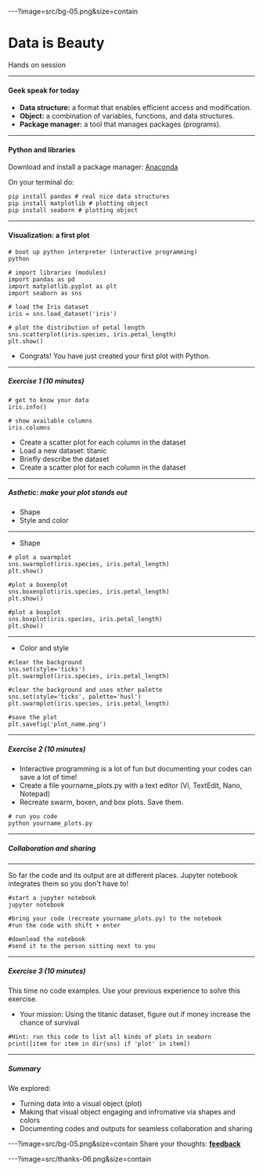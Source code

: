---?image=src/bg-05.png&size=contain
# Data is Beauty

Hands on session

---
####  Geek speak for today
- **Data structure:**  a format that enables efficient access and modification.
- **Object:** a combination of variables, functions, and data structures.
- **Package manager:** a tool that manages packages (programs).

---

#### Python and libraries
Download and install a package manager: [Anaconda](https://www.anaconda.com/download/)



On your terminal do:
```
pip install pandas # real nice data structures
pip install matplotlib # plotting object
pip install seaborn # plotting object
```

---

#### Visualization: a first plot

```
# boot up python interpreter (interactive programming)
python

# import libraries (modules)
import pandas as pd 
import matplotlib.pyplot as plt 
import seaborn as sns 

# load the Iris dataset
iris = sns.load_dataset('iris')

# plot the distribution of petal length
sns.scatterplot(iris.species, iris.petal_length)
plt.show()

```

- Congrats! You have just created your first plot with Python.

---
##### Exercise 1 (10 minutes)

```
# get to know your data
iris.info()

# show available columns
iris.columns

```
- Create a scatter plot for each column in the dataset
- Load a new dataset: titanic 
- Briefly describe the dataset
- Create a scatter plot for each column in the dataset

---
##### Asthetic: make your plot stands out

* Shape
* Style and color

---

* Shape

```
# plot a swarmplot
sns.swarmplot(iris.species, iris.petal_length)
plt.show()

#plot a boxenplot
sns.boxenplot(iris.species, iris.petal_length)
plt.show()

#plot a boxplot
sns.boxplot(iris.species, iris.petal_length)
plt.show()
```

---
* Color and style

```
#clear the background
sns.set(style='ticks') 
plt.swarmplot(iris.species, iris.petal_length)

#clear the background and uses other palette
sns.set(style='ticks', palette='husl') 
plt.swarmplot(iris.species, iris.petal_length)

#save the plot
plt.savefig('plot_name.png')

```

---
##### Exercise 2 (10 minutes)
- Interactive programming is a lot of fun but documenting your codes can save a lot of time!
- Create a file yourname_plots.py with a text editor (Vi, TextEdit, Nano, Notepad)
- Recreate swarm, boxen, and box plots. Save them.

```
# run you code
python yourname_plots.py
```
---
##### Collaboration and sharing

---
So far the code and its output are at different places. Jupyter notebook integrates them so you don't have to!

```
#start a jupyter notebook
jupyter notebook

#bring your code (recreate yourname_plots.py) to the notebook
#run the code with shift + enter

#download the notebook
#send it to the person sitting next to you
```

---
##### Exercise 3 (10 minutes)
This time no code examples. Use your previous experience to solve this exercise.
- Your mission: Using the titanic dataset, figure out if money increase the chance of survival

```
#Hint: run this code to list all kinds of plots in seaborn
print([item for item in dir(sns) if 'plot' in item])
```

---
##### Summary
We explored: 
* Turning data into a visual object (plot)
* Making that visual object engaging and infromative via shapes and colors
* Documenting codes and outputs for seamless collaboration and sharing

---?image=src/bg-05.png&size=contain
Share your thoughts: [**feedback**](https://docs.google.com/forms/d/e/1FAIpQLSf3Q05NBO8jELU_6uLeobsRcvbNUBpwPRU3OPivHoukbDZmlQ/viewform)

---?image=src/thanks-06.png&size=contain



